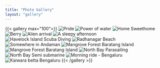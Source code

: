 ```yaml
---
title: "Photo Gallery"
layout: "gallery"
---
```




{{< gallery max="100">}}
    <img loading="lazy" src="/images/gallery/x300/488060ac-fa17-40be-9a57-19d3dbdab504.webp" alt="Pride" >
    <img loading="lazy" src="/images/gallery/x300/IMG_0648.webp" alt="Power of water" >
    <img loading="lazy" src="/images/gallery/x300/IMG_1996.webp" alt="Home Sweethome" >
    <img loading="lazy" src="/images/gallery/x300/IMG_3066.webp" alt="Berry" >
    <img loading="lazy" src="/images/gallery/x300/IMG_1764 copy.webp" alt="Alien arrival" >
    <img loading="lazy" src="/images/gallery/x300/20250427_155920_Original Copy.webp" alt="A sleepy afternoon" >
    <img loading="lazy" src="/images/gallery/x300/01-02-2025-1.webp" alt="Havelock Island Scuba Diving" >
    <img loading="lazy" src="/images/gallery/x300/01-02-2025-2.webp" alt="Radhanagar Beach">
    <img loading="lazy" src="/images/gallery/x300/02-02-2025-1.webp" alt="Somewhere in Andaman">
    <img loading="lazy" src="/images/gallery/x300/02-02-2025-2.webp" alt="Mangrove Forest Baratang Island">
    <img loading="lazy" src="/images/gallery/x300/02-02-2025-3.webp" alt="Mangrove Forest Baratang Island">
    <img loading="lazy" src="/images/gallery/x300/02-02-2025-4.webp" alt="North Bay Parasailing">
    <img loading="lazy" src="/images/gallery/x300/02-02-2025-5.webp" alt="North Bay Semi submarine">
    <img loading="lazy" src="/images/gallery/x300/IMG_1515.webp" alt="Morning ride - Bengaluru">
    <img loading="lazy" src="/images/gallery/x300/IMG_1538.webp" alt="Kaiwara betta Bengaluru">
{{< /gallery >}}